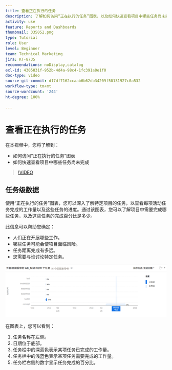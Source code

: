 ```yaml
---
title: 查看正在执行的任务
description: 了解如何访问“正在执行的任务”图表，以及如何快速查看项目中哪些任务尚未完成，一切尽在 [!UICONTROL Enhanced analytics] 中。
activity: use
feature: Reports and Dashboards
thumbnail: 335052.png
type: Tutorial
role: User
level: Beginner
team: Technical Marketing
jira: KT-8735
recommendations: noDisplay,catalog
exl-id: 4305831f-952b-4d4a-98c4-1fc391a0e1f0
doc-type: video
source-git-commit: d17df7162ccaab6b62db34209f50131927c0a532
workflow-type: tm+mt
source-wordcount: '244'
ht-degree: 100%

---
```


# 查看正在执行的任务

在本视频中，您将了解到：

* 如何访问“正在执行的任务”图表
* 如何快速查看项目中哪些任务尚未完成

>[!VIDEO](https://video.tv.adobe.com/v/335052/?quality=12&learn=on&enablevpops)

## 任务级数据

使用“正在执行的任务”图表，您可以深入了解特定项目的任务，以查看每项活动任务完成的工作量以及这些任务的进度。通过该图表，您可以了解项目中需要完成哪些任务，以及这些任务的完成百分比是多少。

此信息可以帮助您确定：

* 人们正在开展哪些工作。
* 哪些任务可能会使项目面临风险。
* 任务距离完成有多远。
* 您需要与谁讨论特定任务。

![显示“正在执行的任务”图表的图像，其中包含有关下列项目符号中描述的区域的数字](assets/section-2-11.png)

在图表上，您可以看到：

1. 任务名称在左侧。
1. 日期位于底部。
1. 任务栏中的深蓝色表示某项任务已完成的工作量。
1. 任务栏中的浅蓝色表示某项任务需要完成的工作量。
1. 任务栏右侧的数字显示任务完成的百分比。

